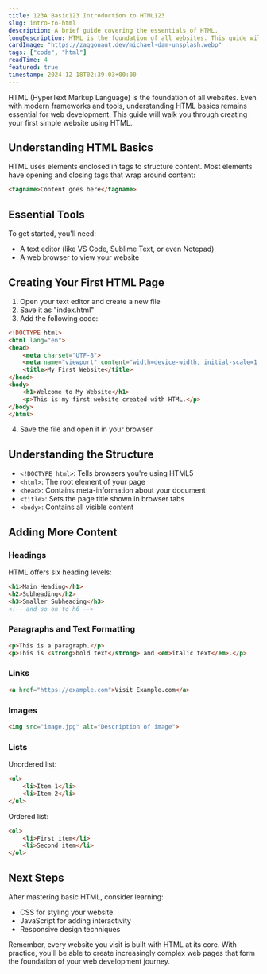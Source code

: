 ```yaml
---
title: 123A Basic123 Introduction to HTML123
slug: intro-to-html
description: A brief guide covering the essentials of HTML.
longDescription: HTML is the foundation of all websites. This guide will walk you through creating your first simple website using HTML.
cardImage: "https://zaggonaut.dev/michael-dam-unsplash.webp"
tags: ["code", "html"]
readTime: 4
featured: true
timestamp: 2024-12-18T02:39:03+00:00
---
```


HTML (HyperText Markup Language) is the foundation of all websites. Even with modern frameworks and tools, understanding HTML basics remains essential for web development. This guide will walk you through creating your first simple website using HTML.

## Understanding HTML Basics

HTML uses elements enclosed in tags to structure content. Most elements have opening and closing tags that wrap around content:

```html
<tagname>Content goes here</tagname>
```

## Essential Tools

To get started, you'll need:
- A text editor (like VS Code, Sublime Text, or even Notepad)
- A web browser to view your website

## Creating Your First HTML Page

1. Open your text editor and create a new file
2. Save it as "index.html"
3. Add the following code:

```html
<!DOCTYPE html>
<html lang="en">
<head>
    <meta charset="UTF-8">
    <meta name="viewport" content="width=device-width, initial-scale=1.0">
    <title>My First Website</title>
</head>
<body>
    <h1>Welcome to My Website</h1>
    <p>This is my first website created with HTML.</p>
</body>
</html>
```

4. Save the file and open it in your browser

## Understanding the Structure

- `<!DOCTYPE html>`: Tells browsers you're using HTML5
- `<html>`: The root element of your page
- `<head>`: Contains meta-information about your document
- `<title>`: Sets the page title shown in browser tabs
- `<body>`: Contains all visible content

## Adding More Content

### Headings

HTML offers six heading levels:

```html
<h1>Main Heading</h1>
<h2>Subheading</h2>
<h3>Smaller Subheading</h3>
<!-- and so on to h6 -->
```

### Paragraphs and Text Formatting

```html
<p>This is a paragraph.</p>
<p>This is <strong>bold text</strong> and <em>italic text</em>.</p>
```

### Links

```html
<a href="https://example.com">Visit Example.com</a>
```

### Images

```html
<img src="image.jpg" alt="Description of image">
```

### Lists

Unordered list:
```html
<ul>
    <li>Item 1</li>
    <li>Item 2</li>
</ul>
```

Ordered list:
```html
<ol>
    <li>First item</li>
    <li>Second item</li>
</ol>
```

## Next Steps

After mastering basic HTML, consider learning:
- CSS for styling your website
- JavaScript for adding interactivity
- Responsive design techniques

Remember, every website you visit is built with HTML at its core. With practice, you'll be able to create increasingly complex web pages that form the foundation of your web development journey.